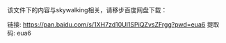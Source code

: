 该文件下的内容与skywalking相关，请移步百度网盘下载：

链接: https://pan.baidu.com/s/1XH7zd10Ul1SPiQZvsZFrgg?pwd=eua6 提取码: eua6